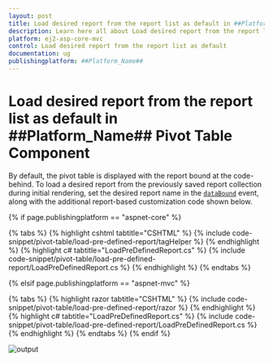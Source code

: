 ```yaml
---
layout: post
title: Load desired report from the report list as default in ##Platform_Name## Pivot Table Component
description: Learn here all about Load desired report from the report list as default in Syncfusion ##Platform_Name## Pivot Table component of Syncfusion Essential JS 2 and more.
platform: ej2-asp-core-mvc
control: Load desired report from the report list as default 
documentation: ug
publishingplatform: ##Platform_Name##
---
```


<!-- markdownlint-disable MD009 -->
# Load desired report from the report list as default in ##Platform_Name## Pivot Table Component

By default, the pivot table is displayed with the report bound at the code-behind. To load a desired report from the previously saved report collection during initial rendering, set the desired report name in the [`dataBound`](https://help.syncfusion.com/cr/aspnetcore-js2/Syncfusion.EJ2.PivotView.PivotView.html#Syncfusion_EJ2_PivotView_PivotView_DataBound) event, along with the additional report-based customization code shown below.

{% if page.publishingplatform == "aspnet-core" %}

{% tabs %}
{% highlight cshtml tabtitle="CSHTML" %}
{% include code-snippet/pivot-table/load-pre-defined-report/tagHelper %}
{% endhighlight %}
{% highlight c# tabtitle="LoadPreDefinedReport.cs" %}
{% include code-snippet/pivot-table/load-pre-defined-report/LoadPreDefinedReport.cs %}
{% endhighlight %}
{% endtabs %}

{% elsif page.publishingplatform == "aspnet-mvc" %}

{% tabs %}
{% highlight razor tabtitle="CSHTML" %}
{% include code-snippet/pivot-table/load-pre-defined-report/razor %}
{% endhighlight %}
{% highlight c# tabtitle="LoadPreDefinedReport.cs" %}
{% include code-snippet/pivot-table/load-pre-defined-report/LoadPreDefinedReport.cs %}
{% endhighlight %}
{% endtabs %}
{% endif %}

![output](../images/load-pre-defined-report.png)